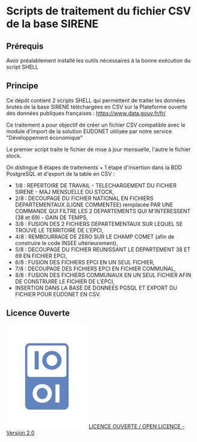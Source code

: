 # Scripts de traitement du fichier CSV de la base SIRENE

## Prérequis

Avoir préalablement installé les outils nécessaires à la bonne exécution du script SHELL

## Principe

Ce dépôt contient 2 scripts SHELL qui permettent de traiter les données brutes de la base SIRENE téléchargées en CSV sur la Plateforme ouverte des données publiques françaises : https://www.data.gouv.fr/fr/

Ce traitement a pour objectif de créer un fichier CSV compatible avec le module d'import de la solution EUDONET utilisée par notre service "Développement économique"

Le premier script traite le fichier de mise à jour mensuelle, l'autre le fichier stock.

On distingue 8 étapes de traitements + 1 étape d'insertion dans la BDD PostgreSQL et d'export de la table en CSV :
- 1/8 : REPERTOIRE DE TRAVAIL - TELECHARGEMENT DU FICHIER SIRENE - MAJ MENSUELLE OU STOCK,
- 2/8 : DECOUPAGE DU FICHIER NATIONAL EN FICHIERS DEPARTEMENTAUX (LIGNE COMMENTEE) remplacée PAR UNE COMMANDE QUI FILTRE LES 2 DEPARTEMENTS QUI M'INTERESSENT (38 et 69) - GAIN DE TEMPS,
- 3/8 : FUSION DES 2 FICHIERS DEPARTEMENTAUX SUR LEQUEL SE TROUVE LE TERRITOIRE DE L'EPCI,
- 4/8 : REMBOURRAGE DE ZERO SUR LE CHAMP COMET (afin de construire le code INSEE ultérieurement),
- 5/8 : DECOUPAGE DU FICHIER REUNISSANT LE DEPARTEMENT 38 ET 69 EN FICHIER EPCI,
- 6/8 : FUSION DES FICHIERS EPCI EN UN SEUL FICHIER,
- 7/8 : DECOUPAGE DES FICHIERS EPCI EN FICHIER COMMUNAL,
- 8/8 : FUSION DES FICHIERS COMMUNAUX EN UN SEUL FICHIER AFIN DE CONSTRUIRE LE FICHIER DE L'EPCI,
- INSERTION DANS LA BASE DE DONNEES PGSQL ET EXPORT DU FICHIER POUR EUDONET EN CSV.

## Licence Ouverte
![Licence Ouverte ETALAB](/licence_ouverte.png)
[LICENCE OUVERTE / OPEN LICENCE - Version 2.0](https://www.etalab.gouv.fr/wp-content/uploads/2017/04/ETALAB-Licence-Ouverte-v2.0.pdf)